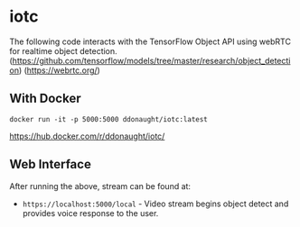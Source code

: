 # iotc

The following code interacts with the TensorFlow Object API using webRTC for realtime object detection.
(https://github.com/tensorflow/models/tree/master/research/object_detection)
(https://webrtc.org/)


## With Docker
```$xslt
docker run -it -p 5000:5000 ddonaught/iotc:latest
```

https://hub.docker.com/r/ddonaught/iotc/

## Web Interface

After running the above, stream can be found at:
-  `https://localhost:5000/local` - Video stream begins object detect and provides voice response to the user.
